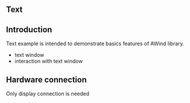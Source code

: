 Text
-------------
Introduction
------------
Text example is intended to demonstrate basics features of AWind library. 
- text window
- interaction with text window 

Hardware connection
-------------------
Only display connection is needed